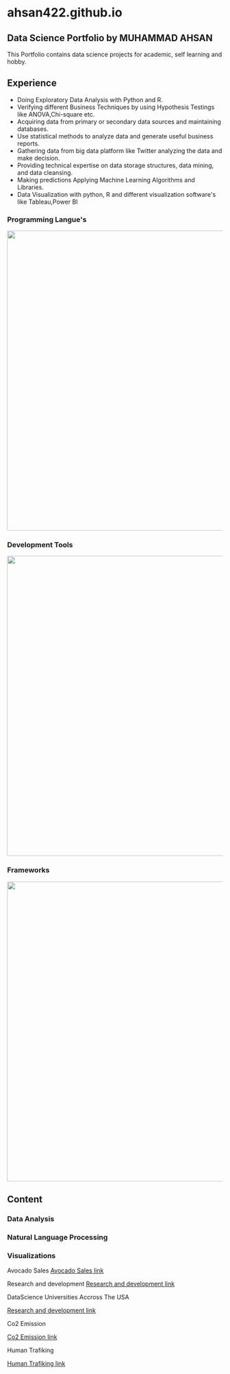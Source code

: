 # ahsan422.github.io

## Data Science Portfolio by MUHAMMAD AHSAN 

This Portfolio contains data science projects for academic, self learning and hobby.

## Experience
- Doing Exploratory Data Analysis with Python and R.
- Verifying different Business Techniques by using Hypothesis Testings like ANOVA,Chi-square etc.
- Acquiring data from primary or secondary data sources and maintaining databases.
- Use statistical methods to analyze data and generate useful business reports.
- Gathering data from big data platform like Twitter analyzing the data and make decision.
- Providing technical expertise on data storage structures, data mining, and data cleansing.
- Making predictions Applying Machine Learning Algorithms and Libraries.
- Data Visualization with python, R and different visualization software's like Tableau,Power BI

### Programming Langue's
<img src="https://github.com/AHSAN422/ahsan422.github.io/blob/master/portfolio%20img/Langue's.JPG" width = "700" hight="700">

### Development Tools 
<img src="https://github.com/AHSAN422/ahsan422.github.io/blob/master/portfolio%20img/Tools.JPG" width = "700" hight="700">

### Frameworks
<img src="https://github.com/AHSAN422/ahsan422.github.io/blob/master/portfolio%20img/Frameworks.JPG" width = "700" hight="700">

## Content

### Data Analysis


### Natural Language Processing 


### Visualizations
Avocado Sales 
<a href="https://public.tableau.com/profile/muhammad.ahsan3213#!/vizhome/AvocadoSale/Dashboard1">Avocado Sales link</a>


Research and development 
<a href="https://public.tableau.com/profile/muhammad.ahsan3213#!/vizhome/MOMProject322018_0/Sheet1">Research and development link</a>

DataScience Universities Accross The USA

<a href="https://public.tableau.com/profile/muhammad.ahsan3213#!/vizhome/DatascienceUniversitiesAcrossTheUS/Dashboard1">Research and development link</a>


Co2 Emission

<a href="https://public.tableau.com/profile/muhammad.ahsan3213#!/vizhome/Worldco2emission_0/Sheet1">Co2 Emission link</a>

Human Trafiking 

<a href="https://public.tableau.com/profile/muhammad.ahsan3213#!/vizhome/HumanTraffickingvisualizationdashboard/Dashboard1">Human Trafiking link</a>

